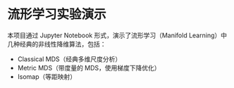 # 流形学习实验演示

本项目通过 Jupyter Notebook 形式，演示了流形学习（Manifold Learning）中几种经典的非线性降维算法，包括：

- Classical MDS（经典多维尺度分析）
- Metric MDS（带度量的 MDS，使用梯度下降优化）
- Isomap（等距映射）
